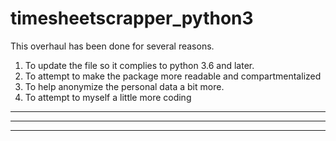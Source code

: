 # timesheetscrapper_python3

This overhaul has been done for several reasons.

1) To update the file so it complies to python 3.6 and later. 
2) To attempt to make the package more readable and compartmentalized
3) To help anonymize the personal data a bit more. 
4) To attempt to myself a little more coding

__________________________________________________
__________________________________________________
__________________________________________________
